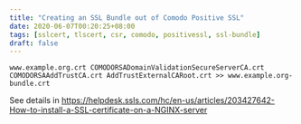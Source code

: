```yaml
---
title: "Creating an SSL Bundle out of Comodo Positive SSL"
date: 2020-06-07T00:20:25+08:00
tags: [sslcert, tlscert, csr, comodo, positivessl, ssl-bundle]
draft: false
---
```


```
www.example.org.crt COMODORSADomainValidationSecureServerCA.crt COMODORSAAddTrustCA.crt AddTrustExternalCARoot.crt >> www.example.org-bundle.crt
```

See details in https://helpdesk.ssls.com/hc/en-us/articles/203427642-How-to-install-a-SSL-certificate-on-a-NGINX-server
